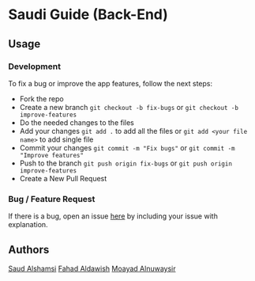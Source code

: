 Saudi Guide (Back-End)
======

<!-- Demo
------
Working live demo: https://XXX.github.io/XXX/ -->

<!-- Site
------

### XXX Page
![XXX Page](XXX.png) -->

Usage
------

### Development

To fix a bug or improve the app features, follow the next steps:

* Fork the repo
* Create a new branch `git checkout -b fix-bugs` or `git checkout -b improve-features`
* Do the needed changes to the files
* Add your changes `git add .` to add all the files or `git add <your file name>` to add single file
* Commit your changes `git commit -m "Fix bugs"` or `git commit -m "Improve features"`
* Push to the branch `git push origin fix-bugs` or `git push origin improve-features`
* Create a New Pull Request

### Bug / Feature Request
If there is a bug, open an issue <a href="https://github.com/Moayad93/saudi-guide-backend/issues">here</a> by including your issue with explanation.

<!-- Built with
------
* XXX
* XXX
* XXX -->

<!-- To-do
------
XXXXXXXXXX -->

Authors
------
<a href="https://github.com/i23ud/">Saud Alshamsi</a>
<a href="https://github.com/FahadAldawish/">Fahad Aldawish</a>
<a href="https://github.com/Moayad93/">Moayad Alnuwaysir</a>